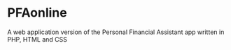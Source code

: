 # PFAonline
A web application version of the Personal Financial Assistant app written in PHP, HTML and CSS
